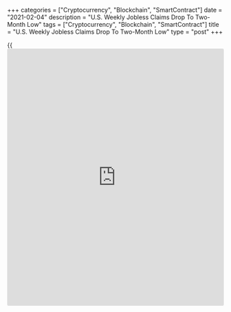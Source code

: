 +++
categories = ["Cryptocurrency", "Blockchain", "SmartContract"]
date = "2021-02-04"
description = "U.S. Weekly Jobless Claims Drop To Two-Month Low"
tags = ["Cryptocurrency", "Blockchain", "SmartContract"]
title = "U.S. Weekly Jobless Claims Drop To Two-Month Low"
type = "post"
+++

{{<iframe id="large-banner" src="https://www.bounty.group/#slide=26.0" width="100%" height="600" scrolling="no" style="border: 0px solid rgb(216, 221, 230); border-radius: 3px;">}}

With the more closely watched monthly jobs report looming, the Labor
Department released a report on Thursday showing a decrease in first-
time claims for U.S. unemployment benefits in the week ended January
30th.

The report said initial jobless claims fell to 779,000, a decrease of
33,000 from the previous week's revised level of 812,000.

Economists had expected jobless claims to edge down to 830,000 from the
847,000 originally reported for the previous week.

Jobless claims dropped for the third straight week, falling to their
lowest level since hitting 716,000 in the week ended November 28th.

The Labor Department said the less volatile four-week moving average
also edged down to 848,250, a decrease of 1,250 from the previous week's
revised average of 849,500.

Continuing claims, a reading on the number of people receiving ongoing
unemployment assistance, also slid by 193,000 to 4.592 million in the
week ended January 23rd.

The four-week moving average of continuing claims dropped to 4,881,750,
a decrease of 120,000 from the previous week's revised average of
5,001,750.

On Friday, the Labor Department is scheduled to release its more closely
watched report on the employment situation in the month of January.

Economists currently expect employment to rise by 50,000 jobs in January
after slumping by 140,000 jobs in December. The unemployment rate is
expected to hold at 6.7 percent.

For comments and feedback [contact](https://www.playgroundfx.com/contact/): editorial@rtt[news](https://www.letsplayfx.com/blog/forex-news-website/).com

[Economic News][1]

 **What parts of the world are seeing the best (and worst) economic
performances lately? Click[here][2] to check out our [Econ Scorecard][2]
and find out! See up-to-the-moment [ranking](https://www.playgroundfx.com/blog/crypto-exchange-ranking/)s for the best and worst
performers in [GDP][3], [unemployment rate][4], [inflation][5] and much
more.**

   1. www.rtt[news](https://www.letsplayfx.com/blog/forex-news-website/).com/Content/EconomicNews.aspx
   2. www.rtt[news](https://www.letsplayfx.com/blog/forex-news-website/).com/economic-scorecard/world-rank/unemployment-rate/highest-performance.aspx
   3. www.rtt[news](https://www.letsplayfx.com/blog/forex-news-website/).com/economic-scorecard/world-rank/GDP/highest-performance.aspx
   4. www.rtt[news](https://www.letsplayfx.com/blog/forex-news-website/).com/economic-scorecard/world-rank/unemployment-rate/lowest-performance.aspx
   5. www.rtt[news](https://www.letsplayfx.com/blog/forex-news-website/).com/economic-scorecard/world-rank/CPI/highest-performance.aspx